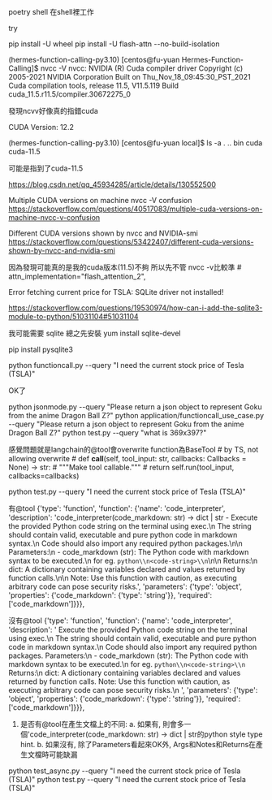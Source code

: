  poetry shell
 在shell裡工作

 try 
 
 pip install -U wheel
 pip install -U flash-attn --no-build-isolation 

 (hermes-function-calling-py3.10) [centos@fu-yuan Hermes-Function-Calling]$ nvcc -V
nvcc: NVIDIA (R) Cuda compiler driver
Copyright (c) 2005-2021 NVIDIA Corporation
Built on Thu_Nov_18_09:45:30_PST_2021
Cuda compilation tools, release 11.5, V11.5.119
Build cuda_11.5.r11.5/compiler.30672275_0

發現ncvv好像真的指錯cuda

 CUDA Version: 12.2

(hermes-function-calling-py3.10) [centos@fu-yuan local]$ ls -a
.  ..  bin  cuda  cuda-11.5

可能是指到了cuda-11.5

https://blog.csdn.net/qq_45934285/article/details/130552500


Multiple CUDA versions on machine nvcc -V confusion
https://stackoverflow.com/questions/40517083/multiple-cuda-versions-on-machine-nvcc-v-confusion

Different CUDA versions shown by nvcc and NVIDIA-smi
https://stackoverflow.com/questions/53422407/different-cuda-versions-shown-by-nvcc-and-nvidia-smi


因為發現可能真的是我的cuda版本(11.5)不夠 所以先不管 nvcc -v比較準
            # attn_implementation="flash_attention_2",


Error fetching current price for TSLA: SQLite driver not installed!

https://stackoverflow.com/questions/19530974/how-can-i-add-the-sqlite3-module-to-python/51031104#51031104

我可能需要 sqlite 總之先安裝 yum install sqlite-devel

pip install pysqlite3 


python functioncall.py --query "I need the current stock price of Tesla (TSLA)"

OK了

python jsonmode.py --query "Please return a json object to represent Goku from the anime Dragon Ball Z?"
python application/functioncall_use_case.py --query "Please return a json object to represent Goku from the anime Dragon Ball Z?"
python test.py --query "what is 369x397?"


感覺問題就是langchain的@tool會overwrite function為BaseTool
    # by TS, not allowing overwrite
    # def __call__(self, tool_input: str, callbacks: Callbacks = None) -> str:
    #     """Make tool callable."""
    #     return self.run(tool_input, callbacks=callbacks)

python test.py --query "I need the current stock price of Tesla (TSLA)"


有@tool
{\'type\': \'function\', \'function\': {\'name\': \'code_interpreter\', \'description\': \'code_interpreter(code_markdown: str) -> dict | str - Execute the provided Python code string on the terminal using exec.\\n    The string should contain valid, executable and pure python code in markdown syntax.\\n    Code should also import any required python packages.\\n\\n    Parameters:\\n    - code_markdown (str): The Python code with markdown syntax to be executed.\\n      for eg. ```python\\n<code-string>\\n```\\n\\n    Returns:\\n    dict: A dictionary containing variables declared and values returned by function calls.\\n\\n    Note: Use this function with caution, as executing arbitrary code can pose security risks.\', \'parameters\': {\'type\': \'object\', \'properties\': {\'code_markdown\': {\'type\': \'string\'}}, \'required\': [\'code_markdown\']}}}, 


沒有@tool
{\'type\': \'function\', \'function\': {\'name\': \'code_interpreter\', \'description\': \'    Execute the provided Python code string on the terminal using exec.\\n    The string should contain valid, executable and pure python code in markdown syntax.\\n    Code should also import any required python packages.     Parameters:\\n    - code_markdown (str): The Python code with markdown syntax to be executed.\\n      for eg. ```python\\n<code-string>\\n```     Returns:\\n    dict: A dictionary containing variables declared and values returned by function calls.     Note: Use this function with caution, as executing arbitrary code can pose security risks.\\n    \', \'parameters\': {\'type\': \'object\', \'properties\': {\'code_markdown\': {\'type\': \'string\'}}, \'required\': [\'code_markdown\']}}}, 

1. 是否有@tool在產生文檔上的不同:
 a. 如果有, 則會多一個\'code_interpreter(code_markdown: str) -> dict | str的python style type hint.
 b. 如果沒有, 除了Parameters看起來OK外, Args和Notes和Returns在產生文檔時可能缺漏


 python test_async.py --query "I need the current stock price of Tesla (TSLA)"
 python test.py --query "I need the current stock price of Tesla (TSLA)"


